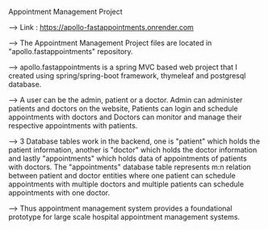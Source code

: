 Appointment Management Project

--> Link : https://apollo-fastappointments.onrender.com

--> The Appointment Management Project files are located in "apollo.fastappointments" repository.

--> apollo.fastappointments is a spring MVC based web project that I created using spring/spring-boot framework, thymeleaf and postgresql database. 

--> A user can be the admin, patient or a doctor. Admin can administer patients and doctors on the website, Patients can login and schedule appointments with doctors and Doctors can monitor and manage their respective appointments with patients.

--> 3 Database tables work in the backend, one is "patient" which holds the patient information, another is "doctor" which holds the doctor information and lastly "appointments" which holds data of appointments of patients with doctors. The "appointments" database table represents m:n relation between patient and doctor entities where one patient can schedule appointments with multiple doctors and multiple patients can schedule appointments with one doctor.

--> Thus appointment management system provides a foundational prototype for large scale hospital appointment management systems.

